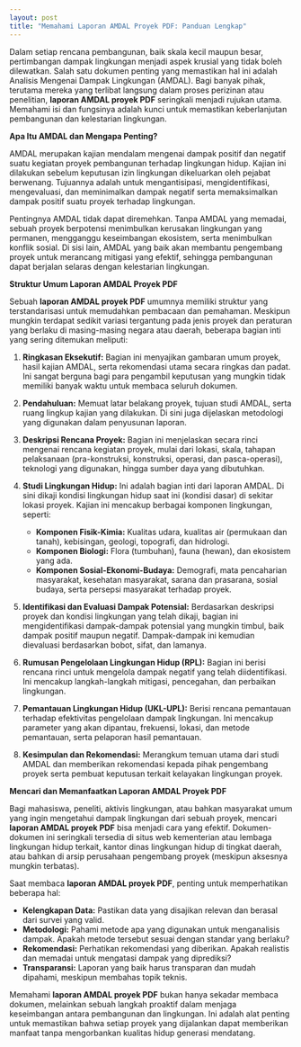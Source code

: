```yaml
---
layout: post
title: "Memahami Laporan AMDAL Proyek PDF: Panduan Lengkap"
---
```


Dalam setiap rencana pembangunan, baik skala kecil maupun besar, pertimbangan dampak lingkungan menjadi aspek krusial yang tidak boleh dilewatkan. Salah satu dokumen penting yang memastikan hal ini adalah Analisis Mengenai Dampak Lingkungan (AMDAL). Bagi banyak pihak, terutama mereka yang terlibat langsung dalam proses perizinan atau penelitian, **laporan AMDAL proyek PDF** seringkali menjadi rujukan utama. Memahami isi dan fungsinya adalah kunci untuk memastikan keberlanjutan pembangunan dan kelestarian lingkungan.

**Apa Itu AMDAL dan Mengapa Penting?**

AMDAL merupakan kajian mendalam mengenai dampak positif dan negatif suatu kegiatan proyek pembangunan terhadap lingkungan hidup. Kajian ini dilakukan sebelum keputusan izin lingkungan dikeluarkan oleh pejabat berwenang. Tujuannya adalah untuk mengantisipasi, mengidentifikasi, mengevaluasi, dan meminimalkan dampak negatif serta memaksimalkan dampak positif suatu proyek terhadap lingkungan.

Pentingnya AMDAL tidak dapat diremehkan. Tanpa AMDAL yang memadai, sebuah proyek berpotensi menimbulkan kerusakan lingkungan yang permanen, mengganggu keseimbangan ekosistem, serta menimbulkan konflik sosial. Di sisi lain, AMDAL yang baik akan membantu pengembang proyek untuk merancang mitigasi yang efektif, sehingga pembangunan dapat berjalan selaras dengan kelestarian lingkungan.

**Struktur Umum Laporan AMDAL Proyek PDF**

Sebuah **laporan AMDAL proyek PDF** umumnya memiliki struktur yang terstandarisasi untuk memudahkan pembacaan dan pemahaman. Meskipun mungkin terdapat sedikit variasi tergantung pada jenis proyek dan peraturan yang berlaku di masing-masing negara atau daerah, beberapa bagian inti yang sering ditemukan meliputi:

1.  **Ringkasan Eksekutif:** Bagian ini menyajikan gambaran umum proyek, hasil kajian AMDAL, serta rekomendasi utama secara ringkas dan padat. Ini sangat berguna bagi para pengambil keputusan yang mungkin tidak memiliki banyak waktu untuk membaca seluruh dokumen.

2.  **Pendahuluan:** Memuat latar belakang proyek, tujuan studi AMDAL, serta ruang lingkup kajian yang dilakukan. Di sini juga dijelaskan metodologi yang digunakan dalam penyusunan laporan.

3.  **Deskripsi Rencana Proyek:** Bagian ini menjelaskan secara rinci mengenai rencana kegiatan proyek, mulai dari lokasi, skala, tahapan pelaksanaan (pra-konstruksi, konstruksi, operasi, dan pasca-operasi), teknologi yang digunakan, hingga sumber daya yang dibutuhkan.

4.  **Studi Lingkungan Hidup:** Ini adalah bagian inti dari laporan AMDAL. Di sini dikaji kondisi lingkungan hidup saat ini (kondisi dasar) di sekitar lokasi proyek. Kajian ini mencakup berbagai komponen lingkungan, seperti:
    *   **Komponen Fisik-Kimia:** Kualitas udara, kualitas air (permukaan dan tanah), kebisingan, geologi, topografi, dan hidrologi.
    *   **Komponen Biologi:** Flora (tumbuhan), fauna (hewan), dan ekosistem yang ada.
    *   **Komponen Sosial-Ekonomi-Budaya:** Demografi, mata pencaharian masyarakat, kesehatan masyarakat, sarana dan prasarana, sosial budaya, serta persepsi masyarakat terhadap proyek.

5.  **Identifikasi dan Evaluasi Dampak Potensial:** Berdasarkan deskripsi proyek dan kondisi lingkungan yang telah dikaji, bagian ini mengidentifikasi dampak-dampak potensial yang mungkin timbul, baik dampak positif maupun negatif. Dampak-dampak ini kemudian dievaluasi berdasarkan bobot, sifat, dan lamanya.

6.  **Rumusan Pengelolaan Lingkungan Hidup (RPL):** Bagian ini berisi rencana rinci untuk mengelola dampak negatif yang telah diidentifikasi. Ini mencakup langkah-langkah mitigasi, pencegahan, dan perbaikan lingkungan.

7.  **Pemantauan Lingkungan Hidup (UKL-UPL):** Berisi rencana pemantauan terhadap efektivitas pengelolaan dampak lingkungan. Ini mencakup parameter yang akan dipantau, frekuensi, lokasi, dan metode pemantauan, serta pelaporan hasil pemantauan.

8.  **Kesimpulan dan Rekomendasi:** Merangkum temuan utama dari studi AMDAL dan memberikan rekomendasi kepada pihak pengembang proyek serta pembuat keputusan terkait kelayakan lingkungan proyek.

**Mencari dan Memanfaatkan Laporan AMDAL Proyek PDF**

Bagi mahasiswa, peneliti, aktivis lingkungan, atau bahkan masyarakat umum yang ingin mengetahui dampak lingkungan dari sebuah proyek, mencari **laporan AMDAL proyek PDF** bisa menjadi cara yang efektif. Dokumen-dokumen ini seringkali tersedia di situs web kementerian atau lembaga lingkungan hidup terkait, kantor dinas lingkungan hidup di tingkat daerah, atau bahkan di arsip perusahaan pengembang proyek (meskipun aksesnya mungkin terbatas).

Saat membaca **laporan AMDAL proyek PDF**, penting untuk memperhatikan beberapa hal:

*   **Kelengkapan Data:** Pastikan data yang disajikan relevan dan berasal dari survei yang valid.
*   **Metodologi:** Pahami metode apa yang digunakan untuk menganalisis dampak. Apakah metode tersebut sesuai dengan standar yang berlaku?
*   **Rekomendasi:** Perhatikan rekomendasi yang diberikan. Apakah realistis dan memadai untuk mengatasi dampak yang diprediksi?
*   **Transparansi:** Laporan yang baik harus transparan dan mudah dipahami, meskipun membahas topik teknis.

Memahami **laporan AMDAL proyek PDF** bukan hanya sekadar membaca dokumen, melainkan sebuah langkah proaktif dalam menjaga keseimbangan antara pembangunan dan lingkungan. Ini adalah alat penting untuk memastikan bahwa setiap proyek yang dijalankan dapat memberikan manfaat tanpa mengorbankan kualitas hidup generasi mendatang.
